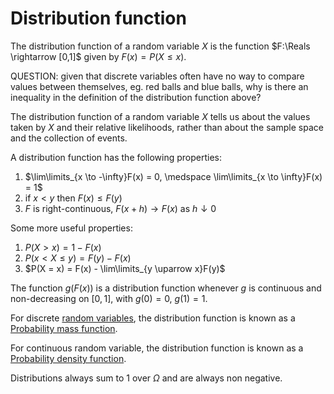 # Distribution function

The distribution function of a random variable $X$ is the function $F:\Reals
\rightarrow [0,1]$ given by $F(x) = P(X \leq x)$.

QUESTION:
given that discrete variables often have no way to compare values between
themselves, eg. red balls and blue balls, why is there an inequality in the
definition of the distribution function above?

The distribution function of a random variable $X$ tells us about the values
taken by $X$ and their relative likelihoods, rather than about the sample space
and the collection of events.

A distribution function has the following properties:
1. $\lim\limits_{x \to -\infty}F(x) = 0, \medspace \lim\limits_{x \to \infty}F(x) = 1$
2. if $x < y$ then $F(x) \leq F(y)$
3. $F$ is right-continuous, $F(x+h) \rightarrow F(x)$ as $h \downarrow 0$

Some more useful properties:
1. $P(X \gt x) = 1 - F(x)$
2. $P(x \lt X \leq y) = F(y) - F(x)$
3. $P(X = x) = F(x) - \lim\limits_{y \uparrow x}F(y)$

The function $g(F(x))$ is a distribution function whenever $g$ is continuous and
non-decreasing on $[0,1]$, with $g(0) = 0$, $g(1) = 1$.

For discrete [random variables](202210071534.md), the distribution function is
known as a [Probability mass function](202210071722.md).

For continuous random variable, the distribution function is
known as a [Probability density function](202210071723.md).

Distributions always sum to 1 over $\Omega$ and are always non negative.
